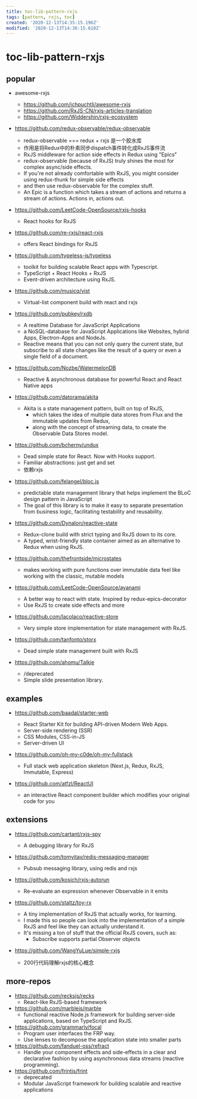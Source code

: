 ```yaml
---
title: toc-lib-pattern-rxjs
tags: [pattern, rxjs, toc]
created: '2020-12-13T14:35:15.196Z'
modified: '2020-12-13T14:36:15.618Z'
---
```


# toc-lib-pattern-rxjs

## popular

- awesome-rxjs
  - https://github.com/ichpuchtli/awesome-rxjs
  - https://github.com/RxJS-CN/rxjs-articles-translation
  - https://github.com/Widdershin/rxjs-ecosystem

- https://github.com/redux-observable/redux-observable
  - redux-observable === redux + rxjs 是一个胶水库
  - 作用是将Redux中的朴素同步dispatch事件转化成RxJS事件流
  - RxJS middleware for action side effects in Redux using "Epics"
  - redux-observable (because of RxJS) truly shines the most for complex async/side effects. 
  - If you're not already comfortable with RxJS, you might consider using redux-thunk for simple side effects 
  - and then use redux-observable for the complex stuff. 
  - An Epic is a function which takes a stream of actions and returns a stream of actions. Actions in, actions out.
- https://github.com/LeetCode-OpenSource/rxjs-hooks
  - React hooks for RxJS
- https://github.com/re-rxjs/react-rxjs
  - offers React bindings for RxJS
- https://github.com/typeless-js/typeless
  - toolkit for building scalable React apps with Typescript.
  - TypeScript + React Hooks + RxJS
  - Event-driven architecture using RxJS.
- https://github.com/musicq/vist
  - Virtual-list component build with react and rxjs

- https://github.com/pubkey/rxdb
  - A realtime Database for JavaScript Applications
  - a NoSQL-database for JavaScript Applications like Websites, hybrid Apps, Electron-Apps and NodeJs. 
  - Reactive means that you can not only query the current state, but subscribe to all state changes like the result of a query or even a single field of a document.
- https://github.com/Nozbe/WatermelonDB
  - Reactive & asynchronous database for powerful React and React Native apps

- https://github.com/datorama/akita
  - Akita is a state management pattern, built on top of RxJS, 
    - which takes the idea of multiple data stores from Flux and the immutable updates from Redux, 
    - along with the concept of streaming data, to create the Observable Data Stores model.
- https://github.com/bcherny/undux
  - Dead simple state for React. Now with Hooks support.
  - Familiar abstractions: just get and set
  - 依赖rxjs
- https://github.com/felangel/bloc.js
  - predictable state management library that helps implement the BLoC design pattern in JavaScript
  - The goal of this library is to make it easy to separate presentation from business logic, facilitating testability and reusability.
- https://github.com/Dynalon/reactive-state
  - Redux-clone build with strict typing and RxJS down to its core. 
  - A typed, wrist-friendly state container aimed as an alternative to Redux when using RxJS. 
- https://github.com/thefrontside/microstates
  - makes working with pure functions over immutable data feel like working with the classic, mutable models
- https://github.com/LeetCode-OpenSource/ayanami
  - A better way to react with state. Inspired by redux-epics-decorator
  - Use RxJS to create side effects and more
- https://github.com/lacolaco/reactive-store
  - Very simple store implementation for state management with RxJS.
- https://github.com/tanfonto/storx
  - Dead simple state management built with RxJS
- https://github.com/ahomu/Talkie
  - /deprecated
  - Simple slide presentation library. 

## examples

- https://github.com/baadal/starter-web
  - React Starter Kit for building API-driven Modern Web Apps.
  - Server-side rendering (SSR)
  - CSS Modules, CSS-in-JS
  - Server-driven UI 
- https://github.com/oh-my-c0de/oh-my-fullstack
  - Full stack web application skeleton (Next.js, Redux, RxJS, Immutable, Express)

- https://github.com/atfzl/ReactUI
  - an interactive React component builder which modifies your original code for you

## extensions

- https://github.com/cartant/rxjs-spy
  - A debugging library for RxJS
- https://github.com/tomyitav/redis-messaging-manager
  - Pubsub messaging library, using redis and rxjs
- https://github.com/kosich/rxjs-autorun
  - Re-evaluate an expression whenever Observable in it emits

- https://github.com/staltz/toy-rx
  - A tiny implementation of RxJS that actually works, for learning.
  - I made this so people can look into the implementation of a simple RxJS and feel like they can actually understand it.
  - It's missing a ton of stuff that the official RxJS covers, such as:
    - Subscribe supports partial Observer objects
- https://github.com/WangYuLue/simple-rxjs
  - 200行代码理解rxjs的核心概念

## more-repos

- https://github.com/recksjs/recks
  - React-like RxJS-based framework
- https://github.com/marblejs/marble
  - functional reactive Node.js framework for building server-side applications, based on TypeScript and RxJS.
- https://github.com/grammarly/focal
  - Program user interfaces the FRP way.
  - Use lenses to decompose the application state into smaller parts
- https://github.com/fanduel-oss/refract
  - Handle your component effects and side-effects in a clear and declarative fashion by using asynchronous data streams (reactive programming).
- https://github.com/frintjs/frint
  - deprecated
  - Modular JavaScript framework for building scalable and reactive applications
